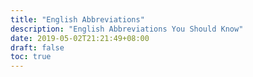 ```yaml
---
title: "English Abbreviations"
description: "English Abbreviations You Should Know"
date: 2019-05-02T21:21:49+08:00
draft: false
toc: true
---
```


